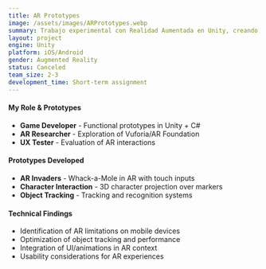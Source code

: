 ```yaml
---
title: AR Prototypes
image: /assets/images/ARPrototypes.webp
summary: Trabajo experimental con Realidad Aumentada en Unity, creando prototipos para experiencias interactivas usando dispositivos móviles.
layout: project
engine: Unity
platform: iOS/Android
gender: Augmented Reality
status: Canceled
team_size: 2-3
development_time: Short-term assignment
---
```

<div class="info-sections">
  <div class="info-section">
    <h4> My Role & Prototypes</h4>
    <ul>
      <li><strong>Game Developer</strong> - Functional prototypes in Unity + C#</li>
      <li><strong>AR Researcher</strong> - Exploration of Vuforia/AR Foundation</li>
      <li><strong>UX Tester</strong> - Evaluation of AR interactions</li>
    </ul>
  </div>
  
  <div class="info-section">
    <h4> Prototypes Developed</h4>
    <ul>
      <li><strong>AR Invaders</strong> - Whack-a-Mole in AR with touch inputs</li>
      <li><strong>Character Interaction</strong> - 3D character projection over markers</li>
      <li><strong>Object Tracking</strong> - Tracking and recognition systems</li>
    </ul>
  </div>
  
  <div class="info-section">
    <h4> Technical Findings</h4>
    <ul>
      <li>Identification of AR limitations on mobile devices</li>
      <li>Optimization of object tracking and performance</li>
      <li>Integration of UI/animations in AR context</li>
      <li>Usability considerations for AR experiences</li>
    </ul>
  </div>
</div>